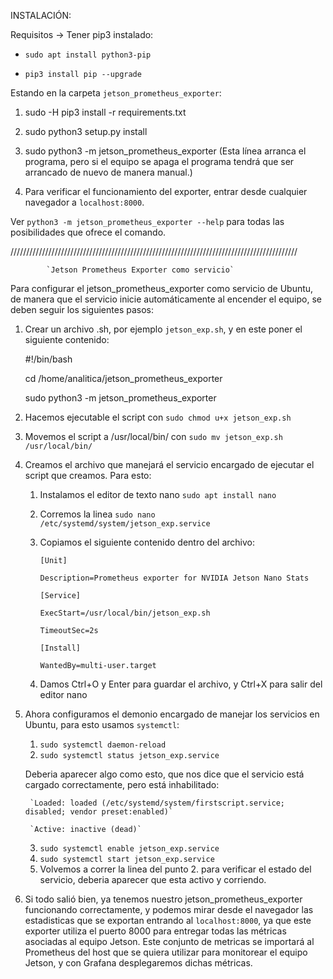INSTALACIÓN:

Requisitos -> Tener pip3 instalado:

- `sudo apt install python3-pip`

- `pip3 install pip --upgrade`

Estando en la carpeta `jetson_prometheus_exporter`:

1. sudo -H pip3 install -r requirements.txt

2. sudo python3 setup.py install 

3. sudo python3 -m jetson_prometheus_exporter  (Esta línea arranca el programa, pero si el equipo se apaga
						el programa tendrá que ser arrancado de nuevo de manera manual.)

4. Para verificar el funcionamiento del exporter, entrar desde cualquier navegador a `localhost:8000`.

Ver `python3 -m jetson_prometheus_exporter --help` para todas las posibilidades que ofrece el comando.

///////////////////////////////////////////////////////////////////////////////////////////

			`Jetson Prometheus Exporter como servicio`

Para configurar el jetson_prometheus_exporter como servicio de Ubuntu, de  manera que el servicio inicie automáticamente
al encender el equipo, se deben seguir los siguientes pasos:

1. Crear un archivo .sh, por ejemplo `jetson_exp.sh`, y en este poner el siguiente contenido:

	#!/bin/bash
	
	cd /home/analitica/jetson_prometheus_exporter
	
	sudo python3 -m jetson_prometheus_exporter

2. Hacemos ejecutable el script con `sudo chmod u+x jetson_exp.sh`

3. Movemos el script a /usr/local/bin/ con `sudo mv jetson_exp.sh /usr/local/bin/`

4. Creamos el archivo que manejará el servicio encargado de ejecutar el script que creamos.
Para esto:

	1. Instalamos el editor de texto nano `sudo apt install nano`
	2. Corremos la linea `sudo nano /etc/systemd/system/jetson_exp.service`
	3. Copiamos el siguiente contenido dentro del archivo:

		`[Unit]`
		
		`Description=Prometheus exporter for NVIDIA Jetson Nano Stats`

		`[Service]`
		
		`ExecStart=/usr/local/bin/jetson_exp.sh`
		
		`TimeoutSec=2s`

		`[Install]`
		
		`WantedBy=multi-user.target`
		
	4. Damos Ctrl+O y Enter para guardar el archivo, y Ctrl+X para salir del editor nano

5. Ahora configuramos el demonio encargado de manejar los servicios en Ubuntu, para esto usamos `systemctl`:

	1. `sudo systemctl daemon-reload`
	2. `sudo systemctl status jetson_exp.service`
	
	Deberia aparecer algo como esto, que nos dice que el servicio está cargado correctamente, pero
	está inhabilitado:

		`Loaded: loaded (/etc/systemd/system/firstscript.service; disabled; vendor preset:enabled)`
		
		`Active: inactive (dead)`

	3. `sudo systemctl enable jetson_exp.service`
	4. `sudo systemctl start jetson_exp.service`
	5. Volvemos a correr la linea del punto 2. para verificar el estado del servicio, 
	deberia aparecer que esta activo y corriendo.

6. Si todo salió bien, ya tenemos nuestro jetson_prometheus_exporter funcionando correctamente, y podemos mirar desde el navegador las estadisticas que se exportan entrando al `localhost:8000`, ya que este exporter utiliza el puerto 8000 para entregar todas las métricas asociadas al equipo Jetson. Este conjunto de metricas se importará al Prometheus del host que se quiera utilizar para monitorear el equipo Jetson, y con Grafana desplegaremos dichas métricas.



